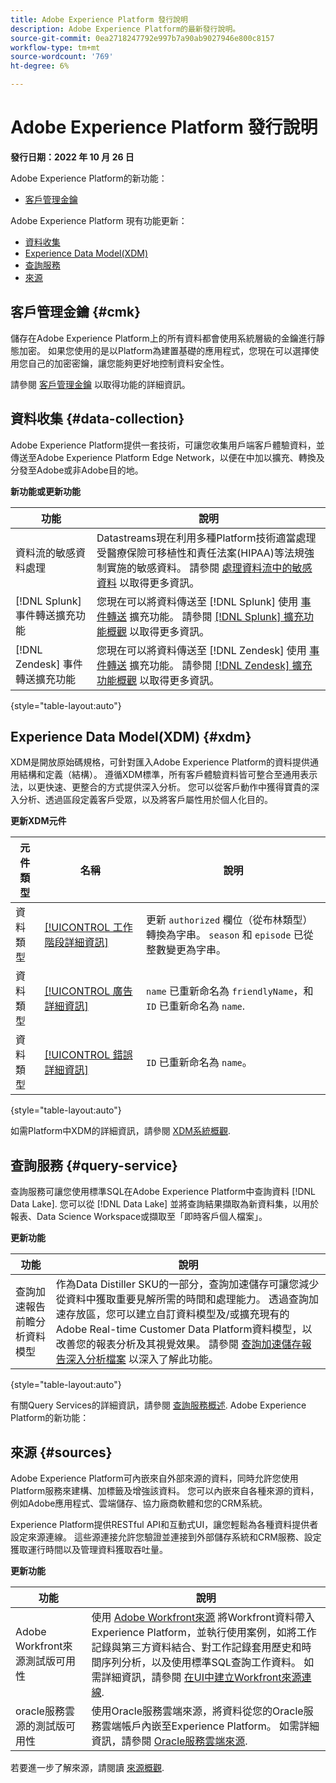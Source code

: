 ```yaml
---
title: Adobe Experience Platform 發行說明
description: Adobe Experience Platform的最新發行說明。
source-git-commit: 0ea2718247792e997b7a90ab9027946e800c8157
workflow-type: tm+mt
source-wordcount: '769'
ht-degree: 6%

---
```


# Adobe Experience Platform 發行說明

**發行日期：2022 年 10 月 26 日**

Adobe Experience Platform的新功能：

- [客戶管理金鑰](#cmk)

Adobe Experience Platform 現有功能更新：

- [資料收集](#data-collection)
- [Experience Data Model(XDM)](#xdm)
- [查詢服務](#query-service)
- [來源](#sources)

## 客戶管理金鑰 {#cmk}

儲存在Adobe Experience Platform上的所有資料都會使用系統層級的金鑰進行靜態加密。 如果您使用的是以Platform為建置基礎的應用程式，您現在可以選擇使用您自己的加密密鑰，讓您能夠更好地控制資料安全性。

請參閱 [客戶管理金鑰](../../landing/governance-privacy-security/customer-managed-keys.md) 以取得功能的詳細資訊。

## 資料收集 {#data-collection}

Adobe Experience Platform提供一套技術，可讓您收集用戶端客戶體驗資料，並傳送至Adobe Experience Platform Edge Network，以便在中加以擴充、轉換及分發至Adobe或非Adobe目的地。

**新功能或更新功能**

| 功能 | 說明 |
| --- | --- |
| 資料流的敏感資料處理 | Datastreams現在利用多種Platform技術適當處理受醫療保險可移植性和責任法案(HIPAA)等法規強制實施的敏感資料。 請參閱 [處理資料流中的敏感資料](../../edge/datastreams/overview.md#sensitive) 以取得更多資訊。 |
| [!DNL Splunk] 事件轉送擴充功能 | 您現在可以將資料傳送至 [!DNL Splunk] 使用 [事件轉送](../../tags/ui/event-forwarding/overview.md) 擴充功能。 請參閱 [[!DNL Splunk] 擴充功能概觀](../../tags/extensions/web/splunk/overview.md) 以取得更多資訊。 |
| [!DNL Zendesk] 事件轉送擴充功能 | 您現在可以將資料傳送至 [!DNL Zendesk] 使用 [事件轉送](../../tags/ui/event-forwarding/overview.md) 擴充功能。 請參閱 [[!DNL Zendesk] 擴充功能概觀](../../tags/extensions/web/zendesk/overview.md) 以取得更多資訊。 |

{style=&quot;table-layout:auto&quot;}

## Experience Data Model(XDM) {#xdm}

XDM是開放原始碼規格，可針對匯入Adobe Experience Platform的資料提供通用結構和定義（結構）。 遵循XDM標準，所有客戶體驗資料皆可整合至通用表示法，以更快速、更整合的方式提供深入分析。 您可以從客戶動作中獲得寶貴的深入分析、透過區段定義客戶受眾，以及將客戶屬性用於個人化目的。

**更新XDM元件**

| 元件類型 | 名稱 | 說明 |
| --- | --- | --- |
| 資料類型 | [[!UICONTROL 工作階段詳細資訊]](https://github.com/adobe/xdm/blob/master/components/datatypes/sessiondetails.schema.json) | 更新 `authorized` 欄位（從布林類型）轉換為字串。 `season` 和 `episode` 已從整數變更為字串。 |
| 資料類型 | [[!UICONTROL 廣告詳細資訊]](https://github.com/adobe/xdm/blob/master/components/datatypes/advertisingdetails.schema.json) | `name` 已重新命名為 `friendlyName`，和 `ID` 已重新命名為 `name`. |
| 資料類型 | [[!UICONTROL 錯誤詳細資訊]](https://github.com/adobe/xdm/blob/master/components/datatypes/errordetails.schema.json) | `ID` 已重新命名為 `name`。 |

{style=&quot;table-layout:auto&quot;}

如需Platform中XDM的詳細資訊，請參閱 [XDM系統概觀](../../xdm/home.md).

## 查詢服務 {#query-service}

查詢服務可讓您使用標準SQL在Adobe Experience Platform中查詢資料 [!DNL Data Lake]. 您可以從 [!DNL Data Lake] 並將查詢結果擷取為新資料集，以用於報表、Data Science Workspace或擷取至「即時客戶個人檔案」。

**更新功能**

| 功能 | 說明 |
| --- | --- |
| 查詢加速報告前瞻分析資料模型 | 作為Data Distiller SKU的一部分，查詢加速儲存可讓您減少從資料中獲取重要見解所需的時間和處理能力。 透過查詢加速存放區，您可以建立自訂資料模型及/或擴充現有的Adobe Real-time Customer Data Platform資料模型，以改善您的報表分析及其視覺效果。 請參閱 [查詢加速儲存報告深入分析檔案](https://experienceleague.adobe.com/docs/experience-platform/query/query-accelerated-store/reporting-insights-data-model.html) 以深入了解此功能。 |

{style=&quot;table-layout:auto&quot;}

有關Query Services的詳細資訊，請參閱 [查詢服務概述](../../query-service/home.md).
Adobe Experience Platform的新功能：

## 來源 {#sources}

Adobe Experience Platform可內嵌來自外部來源的資料，同時允許您使用Platform服務來建構、加標籤及增強該資料。 您可以內嵌來自各種來源的資料，例如Adobe應用程式、雲端儲存、協力廠商軟體和您的CRM系統。

Experience Platform提供RESTful API和互動式UI，讓您輕鬆為各種資料提供者設定來源連線。 這些源連接允許您驗證並連接到外部儲存系統和CRM服務、設定獲取運行時間以及管理資料獲取吞吐量。

**更新功能**

| 功能 | 說明 |
| --- | --- | 
| Adobe Workfront來源測試版可用性 | 使用 [Adobe Workfront來源](../../sources/connectors/adobe-applications/workfront.md) 將Workfront資料帶入Experience Platform，並執行使用案例，如將工作記錄與第三方資料結合、對工作記錄套用歷史和時間序列分析，以及使用標準SQL查詢工作資料。 如需詳細資訊，請參閱 [在UI中建立Workfront來源連線](../../sources/tutorials/ui/create/adobe-applications/workfront.md). |
| oracle服務雲源的測試版可用性 | 使用Oracle服務雲端來源，將資料從您的Oracle服務雲端帳戶內嵌至Experience Platform。 如需詳細資訊，請參閱 [Oracle服務雲端來源](../../sources/connectors/customer-success/oracle-service-cloud.md). |

若要進一步了解來源，請閱讀 [來源概觀](../../sources/home.md).
